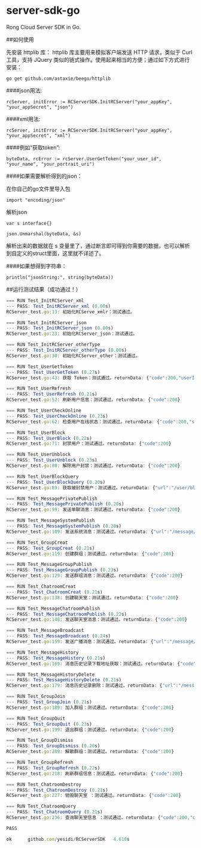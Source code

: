 server-sdk-go
=============

Rong Cloud Server SDK in Go.


##如何使用

先安装 httplib 库：
httplib 库主要用来模拟客户端发送 HTTP 请求，类似于 Curl 工具，支持 JQuery 类似的链式操作。使用起来相当的方便；通过如下方式进行安装：

`go get github.com/astaxie/beego/httplib`


####json用法: 

`rcServer, initError := RCServerSDK.InitRCServer("your_appKey", "your_appSecret", "json")`

####xml用法: 

`rcServer, initError := RCServerSDK.InitRCServer("your_appKey", "your_appSecret", "xml")`

####例如“获取token”: 

`byteData, rcError := rcServer.UserGetToken("your_user_id", "your_name", "your_portrait_uri")`


####如果需要解析得到的json：

在你自己的go文件里导入包 

`import "encoding/json"`

解析json

`var s interface{}`

`json.Unmarshal(byteData, &s)`

解析出来的数据就在 s 变量里了，通过断言即可得到你需要的数据，也可以解析到自定义的struct里面，这里就不详述了。

####如果想得到字符串：

`println("jsonString:", string(byteData))`


##运行测试结果（成功通过！）
```javascript
=== RUN Test_InitRCServer_xml
--- PASS: Test_InitRCServer_xml (0.00s)
RCServer_test.go:13: 初始化RCServe_xmlr：测试通过。

=== RUN Test_InitRCServer_json
--- PASS: Test_InitRCServer_json (0.00s)
RCServer_test.go:23: 初始化RCServer_json：测试通过。

=== RUN Test_InitRCServer_otherType
--- PASS: Test_InitRCServer_otherType (0.00s)
RCServer_test.go:30: 初始化RCServer_other：测试通过。

=== RUN Test_UserGetToken
--- PASS: Test_UserGetToken (0.27s)
RCServer_test.go:43: 获取 Token：测试通过。returnData: {"code":200,"userId":"testUserId","token":"40WpwW65OA8WGwsB13xB/qFHDKhjHfDr9ou3WnmJxatWdYmGx9CnaDMkEm74P2gH/bVidgmj91P7JI0Vo5arbJfoA9ZYTVQX"}

=== RUN Test_UserRefresh
--- PASS: Test_UserRefresh (0.21s)
RCServer_test.go:52: 刷新用户信息：测试通过。returnData: {"code":200}

=== RUN Test_UserCheckOnline
--- PASS: Test_UserCheckOnline (0.23s)
RCServer_test.go:62: 检查用户在线状态：测试通过。returnData: {"code":200,"status":"0"}

=== RUN Test_UserBlock
--- PASS: Test_UserBlock (0.22s)
RCServer_test.go:71: 封禁用户：测试通过。returnData: {"code":200}

=== RUN Test_UserUnblock
--- PASS: Test_UserUnblock (0.23s)
RCServer_test.go:80: 解除用户封禁：测试通过。returnData: {"code":200}

=== RUN Test_UserBlockQuery
--- PASS: Test_UserBlockQuery (0.20s)
RCServer_test.go:89: 获取被封禁用户：测试通过。returnData: {"url":"/user/block/query.json","code":1000,"errorMessage":"Internal logic error."}

=== RUN Test_MessagePrivatePublish
--- PASS: Test_MessagePrivatePublish (0.20s)
RCServer_test.go:99: 发送单聊消息：测试通过。returnData: {"code":200}

=== RUN Test_MessageSystemPublish
--- PASS: Test_MessageSystemPublish (0.20s)
RCServer_test.go:109: 发送系统消息：测试通过。returnData: {"url":"/message/system/publish","code":404,"errorMessage":"Not a valid API."}

=== RUN Test_GroupCreat
--- PASS: Test_GroupCreat (0.21s)
RCServer_test.go:119: 创建群组：测试通过。returnData: {"code":200}

=== RUN Test_MessageGroupPublish
--- PASS: Test_MessageGroupPublish (0.23s)
RCServer_test.go:129: 发送群组消息：测试通过。returnData: {"code":200}

=== RUN Test_ChatroomCreat
--- PASS: Test_ChatroomCreat (0.21s)
RCServer_test.go:138: 创建聊天室：测试通过。returnData: {"code":200}

=== RUN Test_MessageChatroomPublish
--- PASS: Test_MessageChatroomPublish (0.22s)
RCServer_test.go:148: 发送聊天室消息：测试通过。returnData: {"code":200}

=== RUN Test_MessageBroadcast
--- PASS: Test_MessageBroadcast (0.24s)
RCServer_test.go:159: 发送广播消息：测试通过。returnData: {"url":"/message/broadcast.json","code":404,"errorMessage":"Not a valid API."}

=== RUN Test_MessageHistory
--- PASS: Test_MessageHistory (0.21s)
RCServer_test.go:169: 消息历史记录下载地址获取：测试通过。returnData: {"code":200,"url":"","date":"2015010101"}

=== RUN Test_MessageHistoryDelete
--- PASS: Test_MessageHistoryDelete (0.21s)
RCServer_test.go:179: 消息历史记录删除：测试通过。returnData: {"url":"/message/history/delete.json","code":1002,"errorMessage":"ParamError:data is not exist."}

=== RUN Test_GroupJoin
--- PASS: Test_GroupJoin (0.21s)
RCServer_test.go:189: 加入群组：测试通过。returnData: {"code":200}

=== RUN Test_GroupQuit
--- PASS: Test_GroupQuit (0.23s)
RCServer_test.go:199: 退出群组：测试通过。returnData: {"code":200}

=== RUN Test_GroupDismiss
--- PASS: Test_GroupDismiss (0.20s)
RCServer_test.go:209: 解散群组：测试通过。returnData: {"code":200}

=== RUN Test_GroupRefresh
--- PASS: Test_GroupRefresh (0.22s)
RCServer_test.go:218: 刷新群组信息：测试通过。returnData: {"code":200}

=== RUN Test_ChatroomDestroy
--- PASS: Test_ChatroomDestroy (0.21s)
RCServer_test.go:227: 销毁聊天室 ：测试通过。returnData: {"code":200}

=== RUN Test_ChatroomQuery
--- PASS: Test_ChatroomQuery (0.21s)
RCServer_test.go:236: 查询聊天室信息 ：测试通过。returnData: {"code":200,"chatRooms":[]}

PASS

ok      github.com/yesidi/RCServerSDK	4.610s
```